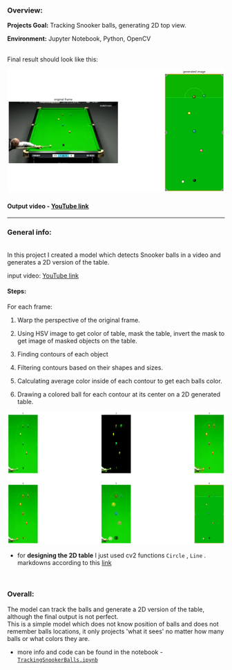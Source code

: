 ### Overview:

__Projects Goal:__ Tracking Snooker balls, generating 2D top view. <br />

__Environment:__ Jupyter Notebook, Python, OpenCV <br />

<br />
Final result should look like this: <br />

![input_output](/images/input_output_img.png)

#### Output video - [YouTube link](https://www.youtube.com/watch?v=RLief79B7YQ)
---

### General info:
<br />
In this project I created a model which detects Snooker balls in a video and generates a 2D version of the table.

input video: [YouTube link](https://www.youtube.com/watch?v=hw02UKK4Kb0&t=590s)

#### Steps:

For each frame:

1) Warp the perspective of the original frame.

2) Using HSV image to get color of table, mask the table, invert the mask to get image of masked objects on the table.

3) Finding contours of each object 

4) Filtering contours based on their shapes and sizes.

5) Calculating average color inside of each contour to get each balls color.

6) Drawing a colored ball for each contour at its center on a 2D generated table.

![steps](/images/steps.png)


- for __designing the 2D table__ I just used cv2 functions `Circle` , `Line` . markdowns according to this [link](https://www.snookerbilliardspool.co.uk/TableMarking.asp)

<br />

### Overall:

The model can track the balls and generate a 2D version of the table, although the final output is not perfect. <br />
This is a simple model which does not know position of balls and does not remember balls locations, it only projects 'what it sees' no matter how many balls or what colors they are.


- more info and code can be found in the notebook - [`TrackingSnookerBalls.ipynb`](/TrackingSnookerBalls.ipynb)
